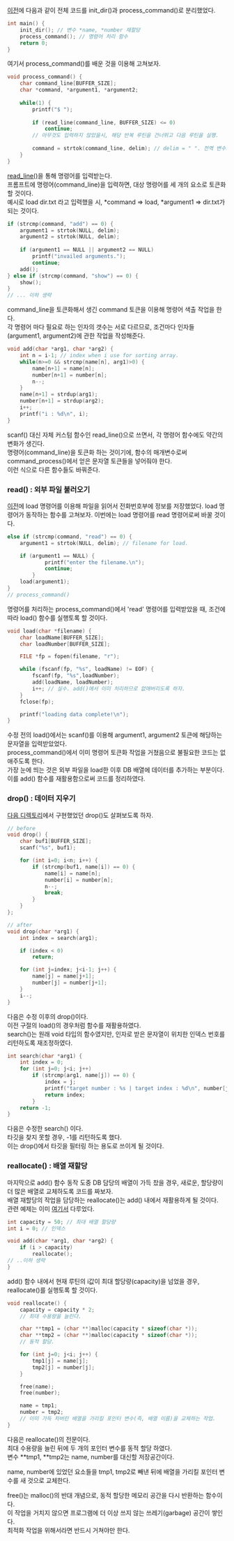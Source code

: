 <p>
<a href="https://github.com/TaekGeunLee/study_CS/tree/master/S1/8">이전</a>에 다음과 같이 전체 코드를 init_dir()과 process_command()로 분리했었다.
</p>

```c
int main() {
    init_dir(); // 변수 *name, *number 재할당
    process_command(); // 명령어 처리 함수
    return 0;
}
```

<p>여기서 process_command()를 배운 것을 이용해 고쳐보자.</p>

```c
void process_command() {
    char command_line[BUFFER_SIZE];
    char *command, *argument1, *argument2;
    
    while(1) {
        printf("$ ");
        
        if (read_line(command_line, BUFFER_SIZE) <= 0)
            continue;
        // 아무것도 입력하지 않았을시, 해당 반복 루틴을 건너뛰고 다음 루틴을 실행.
    
        command = strtok(command_line, delim); // delim = " ". 전역 변수로 선언.
    }
}
```

<p>
<a href="https://github.com/TaekGeunLee/study_CS/tree/master/S1/8">read_line()</a>을 통해 명령어를 입력받는다.<br />
프롬프트에 명령어(command_line)을 입력하면, 대상 명령어를 세 개의 요소로 토큰화할 것이다.<br />
예시로 load dir.txt 라고 입력했을 시, *command => load, *argument1 => dir.txt가 되는 것이다.
</p>

```c
if (strcmp(command, "add") == 0) {
    argument1 = strtok(NULL, delim);
    argument2 = strtok(NULL, delim);
    
    if (argument1 == NULL || argument2 == NULL)
        printf("invailed arguments.");
        continue;
    add();
} else if (strcmp(command, "show") == 0) {
    show();
}
// ... 이하 생략
```

<p>
command_line을 토큰화해서 생긴 command 토큰을 이용해 명령어 색출 작업을 한다.<br />
각 명령어 마다 필요로 하는 인자의 갯수는 서로 다르므로, 조건마다 인자들(argument1, argument2)에 관한 작업을 작성해준다.
</p>


```c
void add(char *arg1, char *arg2) {
    int n = i-1; // index when i use for sorting array.
    while(n>=0 && strcmp(name[n], arg1)>0) {
        name[n+1] = name[n];
        number[n+1] = number[n];
        n--;
    }
    name[n+1] = strdup(arg1);
    number[n+1] = strdup(arg2);
    i++;
    printf("i : %d\n", i);
}
```

<p>
scanf() 대신 자체 커스텀 함수인 read_line()으로 쓰면서, 각 명령어 함수에도 약간의 변화가 생긴다.<br />
명령어(command_line)을 토큰화 하는 것이기에, 함수의 매개변수로써 command_process()에서 얻은 문자열 토큰들을 넣어줘야 한다.<br />
이런 식으로 다른 함수들도 바꿔준다.
</p>

### read() : 외부 파일 불러오기

<p>
<a href="https://github.com/TaekGeunLee/study_CS/tree/master/S1/7">이전</a>에 load 명령어를 이용해 파일을 읽어서 전화번호부에 정보를 저장했었다.
load 명령어가 동작하는 함수를 고쳐보자.
이번에는 load 명령어를 read 명령어로써 바꿀 것이다.
</p>

```c
else if (strcmp(command, "read") == 0) {
    argument1 = strtok(NULL, delim); // filename for load.

    if (argument1 == NULL) {
            printf("enter the filename.\n");
            continue;
        }
    load(argument1);
}
// process_command()
```

<p>명령어를 처리하는 process_command()에서 'read' 명령어를 입력받았을 때, 조건에 따라 load() 함수를 실행토록 할 것이다.</p>

```c
void load(char *filename) {
    char loadName[BUFFER_SIZE];
    char loadNumber[BUFFER_SIZE];

    FILE *fp = fopen(filename, "r");

    while (fscanf(fp, "%s", loadName) != EOF) {
        fscanf(fp, "%s",loadNumber);
        add(loadName, loadNumber);
        i++; // 실수. add()에서 이미 처리하므로 없애버리도록 하자.
    }
    fclose(fp);

    printf("loading data complete!\n");
}
```

<p>
수정 전의 load()에서는 scanf()를 이용해 argument1, argument2 토큰에 해당하는 문자열을 입력받았었다.<br />
process_command()에서 이미 명령어 토큰화 작업을 거쳤음으로 불필요한 코드는 없애주도록 한다.<br />
가장 눈에 띄는 것은 외부 파일을 load한 이후 DB 배열에 데이터를 추가하는 부분이다.<br />
이를 add() 함수를 재활용함으로써 코드를 정리하였다.
</p>

### drop() : 데이터 지우기

<p><a href="https://github.com/TaekGeunLee/study_CS/tree/master/S1/5">다음 디렉토리</a>에서 구현했었던 drop()도 살펴보도록 하자.</p>

```c
// before
void drop() {
    char buf1[BUFFER_SIZE];
    scanf("%s", buf1);

    for (int i=0; i<n; i++) {
        if (strcmp(buf1, name[i]) == 0) {
            name[i] = name[n];
            number[i] = number[n];
            n--;
            break;
        }
    }
};

// after
void drop(char *arg1) {
    int index = search(arg1);

    if (index < 0)
        return;

    for (int j=index; j<i-1; j++) {
        name[j] = name[j+1];
        number[j] = number[j+1];
    }
    i--;
}
```
<p>
다음은 수정 이후의 drop()이다.<br />
이전 구절의 load()의 경우처럼 함수를 재활용하였다.<br />
search()는 원래 void 타입의 함수였지만, 인자로 받은 문자열이 위치한 인덱스 번호를 리턴하도록 재조정하였다.
</p>

```c
int search(char *arg1) {
    int index = 0;
    for (int j=0; j<i; j++)
        if (strcmp(arg1, name[j]) == 0) {
            index = j;
            printf("target number : %s | target index : %d\n", number[j], index);
            return index;
        }
    return -1;
}
```

<p>
다음은 수정한 search() 이다.<br />
타깃을 찾지 못할 경우, -1를 리턴하도록 했다.<br />
이는 drop()에서 타깃을 필터링 하는 용도로 쓰이게 될 것이다.
</p>

### reallocate() : 배열 재할당
<p>
마지막으로 add() 함수 동작 도중 DB 담당의 배열이 가득 찼을 경우, 새로운, 할당량이 더 많은 배열로 교체하도록 코드를 짜보자.<br />
배열 재할당의 작업을 담당하는 reallocate()는 add() 내에서 재활용하게 될 것이다.<br />
관련 예제는 이미 <a href="https://github.com/TaekGeunLee/study_CS/tree/master/S1/8">여기서</a> 다루었다.
</p>

```c
int capacity = 50; // 최대 배열 할당량
int i = 0; // 인덱스

void add(char *arg1, char *arg2) {
    if (i > capacity)
        reallocate();
// ..이하 생략 
}
```

<p>add() 함수 내에서 현재 루틴의 i값이 최대 할당량(capacity)을 넘었을 경우, reallocate()를 실행토록 할 것이다.</p>

```c
void reallocate() {
    capacity = capacity * 2;
    // 최대 수용량을 늘린다.

    char **tmp1 = (char **)malloc(capacity * sizeof(char *));
    char **tmp2 = (char **)malloc(capacity * sizeof(char *));
    // 동적 할당.

    for (int j=0; j<i; j++) {
        tmp1[j] = name[j];
        tmp2[j] = number[j];
    }

    free(name);
    free(number);

    name = tmp1;
    number = tmp2;
    // 이미 가득 차버린 배열을 가리킬 포인터 변수(즉, 배열 이름)을 교체하는 작업.
}
```
<p>
다음은 reallocate()의 전문이다.<br />
최대 수용량을 늘린 뒤에 두 개의 포인터 변수를 동적 할당 하였다.<br />
변수 **tmp1, **tmp2는 name, number를 대신할 저장공간이다.
</p>

<p>name, number에 있었던 요소들을 tmp1, tmp2로 빼낸 뒤에 배열을 가리킬 포인터 변수를 새 것으로 교체한다.</p>

<p>
free()는 malloc()의 반대 개념으로, 동적 할당한 메모리 공간을 다시 반환하는 함수이다.<br />
이 작업을 거치지 않으면 프로그램에 더 이상 쓰지 않는 쓰레기(garbage) 공간이 쌓인다.<br />
최적화 작업을 위해서라면 반드시 거쳐야만 한다.
</p>